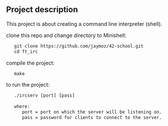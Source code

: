 ## Project description
This project is about creating a command line interpreter (shell).

clone this repo and change directory to Minishell:
```html
   git clone https://github.com/jaymoz/42-school.git
   cd ft_irc
```
compile the project:
```html
   make
```
to run the project:
```html
   ./ircserv [port] [pass]
   
   where:
      port = port on which the server will be listening on.
      pass = password for clients to connect to the server.

```
